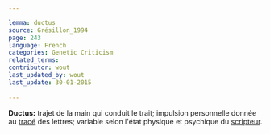 ```yaml
---

lemma: ductus
source: Grésillon_1994
page: 243 
language: French
categories: Genetic Criticism
related_terms: 
contributor: wout
last_updated_by: wout
last_update: 30-01-2015
        
---
```


**Ductus:** trajet de la main qui conduit le trait; impulsion personnelle donnée au [tracé](trace.html) des lettres; variable selon l'état physique et psychique du [scripteur](writer.html).

